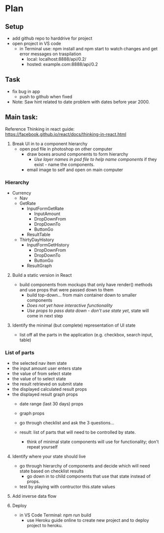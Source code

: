 # Plan 

## Setup
- add github repo to harddrive for project
- open project in VS code
  - in Terminal use: npm install and npm start to watch changes and get error messages on traspilation
    - local: localhost:8888/api/0.2/
    - hosted: example.com:8888/api/0.2

## Task
- fix bug in app
  - push to github when fixed
- Note: Saw hint related to date problem with dates before year 2000.

## Main task:
Reference Thinking in react guide: https://facebook.github.io/react/docs/thinking-in-react.html

1. Break UI in to a component hierarchy
   - open psd file in photoshop on other computer
     - draw boxes around components to form hierarchy
       - *Use layer names in psd file to help name components* if they exist - name the components.  
     - email image to self and open on main computer

### Hierarchy
- Currency
  - Nav
  - GetRate
    - InputFormGetRate
      - InputAmount
      - DropDownFrom
      - DropDownTo
      - ButtonGo
    - ResultTable
  - ThirtyDayHistory
    - InputFormGetHistory
      - DropDownFrom
      - DropDownTo
      - ButtonGo
    - ResultGraph

2. Build a static version in React
   - build components from mockups that only have render() methods and use props that were passed down to them
     - build top-down... from main container down to smaller components
      - *Does not yet have interactive functionality*
      - *Use props to pass data down - don't use state yet*, state will come in next step

3. Identify the minimal (but complete) representation of UI state
   - list off all the parts in the application (e.g. checkbox, search input, table)

### List of parts
- the selected nav item            state
- the input amount user enters     state
- the value of from select         state
- the value of to select           state
- the result retrieved on submit   state
- the displayed calculated result  props
- the displayed result graph       props
  - date range (last 30 days)      props
  - graph                          props

   - go through checklist and ask the 3 questions...
   - result: list of parts that will need to be controlled by state.
     - think of minimal state components will use for functionality; don't repeat yourself

4. Identify where your state should live
   - go through hierarchy of components and decide which will need state based on checklist results
      - go down in to child components that use that state instead of props.
   - test by playing with contructor this.state values

5. Add inverse data flow

6. Deploy
   - in VS Code Terminal: npm run build
     - use Heroku guide online to create new project and to deploy project to heroku.
